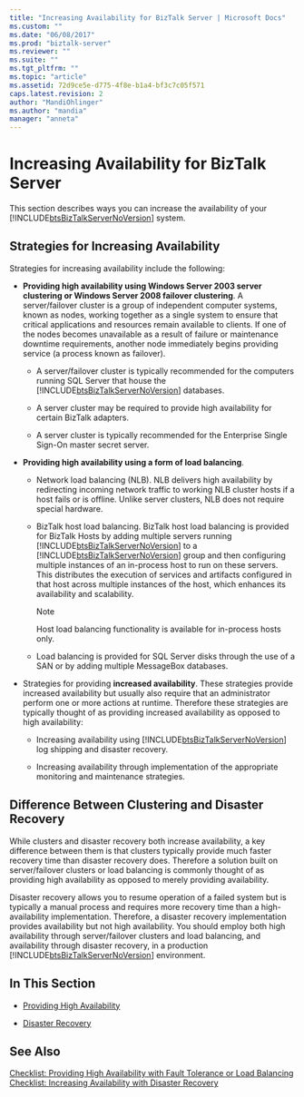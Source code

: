 ```yaml
---
title: "Increasing Availability for BizTalk Server | Microsoft Docs"
ms.custom: ""
ms.date: "06/08/2017"
ms.prod: "biztalk-server"
ms.reviewer: ""
ms.suite: ""
ms.tgt_pltfrm: ""
ms.topic: "article"
ms.assetid: 72d9ce5e-d775-4f8e-b1a4-bf3c7c05f571
caps.latest.revision: 2
author: "MandiOhlinger"
ms.author: "mandia"
manager: "anneta"
---
```

# Increasing Availability for BizTalk Server
This section describes ways you can increase the availability of your [!INCLUDE[btsBizTalkServerNoVersion](../includes/btsbiztalkservernoversion-md.md)] system.  
  
## Strategies for Increasing Availability  
 Strategies for increasing availability include the following:  
  
-   **Providing high availability using Windows Server 2003 server clustering or Windows Server 2008 failover clustering**. A server/failover cluster is a group of independent computer systems, known as nodes, working together as a single system to ensure that critical applications and resources remain available to clients. If one of the nodes becomes unavailable as a result of failure or maintenance downtime requirements, another node immediately begins providing service (a process known as failover).  
  
    -   A server/failover cluster is typically recommended for the computers running SQL Server that house the [!INCLUDE[btsBizTalkServerNoVersion](../includes/btsbiztalkservernoversion-md.md)] databases.  
  
    -   A server cluster may be required to provide high availability for certain BizTalk adapters.  
  
    -   A server cluster is typically recommended for the Enterprise Single Sign-On master secret server.  
  
-   **Providing high availability using a form of load balancing**.  
  
    -   Network load balancing (NLB). NLB delivers high availability by redirecting incoming network traffic to working NLB cluster hosts if a host fails or is offline. Unlike server clusters, NLB does not require special hardware.  
  
    -   BizTalk host load balancing. BizTalk host load balancing is provided for BizTalk Hosts by adding multiple servers running [!INCLUDE[btsBizTalkServerNoVersion](../includes/btsbiztalkservernoversion-md.md)] to a [!INCLUDE[btsBizTalkServerNoVersion](../includes/btsbiztalkservernoversion-md.md)] group and then configuring multiple instances of an in-process host to run on these servers. This distributes the execution of services and artifacts configured in that host across multiple instances of the host, which enhances its availability and scalability.  
  
        > [!NOTE]  
        >  Host load balancing functionality is available for in-process hosts only.  
  
    -   Load balancing is provided for SQL Server disks through the use of a SAN or by adding multiple MessageBox databases.  
  
-   Strategies for providing **increased availability**. These strategies provide increased availability but usually also require that an administrator perform one or more actions at runtime. Therefore these strategies are typically thought of as providing increased availability as opposed to high availability:  
  
    -   Increasing availability using [!INCLUDE[btsBizTalkServerNoVersion](../includes/btsbiztalkservernoversion-md.md)] log shipping and disaster recovery.  
  
    -   Increasing availability through implementation of the appropriate monitoring and maintenance strategies.  
  
## Difference Between Clustering and Disaster Recovery  
 While clusters and disaster recovery both increase availability, a key difference between them is that clusters typically provide much faster recovery time than disaster recovery does. Therefore a solution built on server/failover clusters or load balancing is commonly thought of as providing high availability as opposed to merely providing availability.  
  
 Disaster recovery allows you to resume operation of a failed system but is typically a manual process and requires more recovery time than a high-availability implementation. Therefore, a disaster recovery implementation provides availability but not high availability. You should employ both high availability through server/failover clusters and load balancing, and availability through disaster recovery, in a production [!INCLUDE[btsBizTalkServerNoVersion](../includes/btsbiztalkservernoversion-md.md)] environment.  
  
## In This Section  
  
-   [Providing High Availability](../technical-guides/providing-high-availability.md)  
  
-   [Disaster Recovery](../technical-guides/disaster-recovery.md)  
  
## See Also  
 [Checklist: Providing High Availability with Fault Tolerance or Load Balancing](../technical-guides/checklist-providing-high-availability-with-fault-tolerance-or-load-balancing.md)   
 [Checklist: Increasing Availability with Disaster Recovery](../technical-guides/checklist-increasing-availability-with-disaster-recovery.md)
